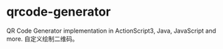 # qrcode-generator
QR Code Generator implementation in ActionScript3, Java, JavaScript and more.
自定义绘制二维码。
